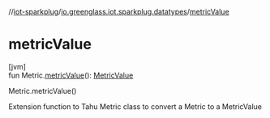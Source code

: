 //[iot-sparkplug](../../index.md)/[io.greenglass.iot.sparkplug.datatypes](index.md)/[metricValue](metric-value.md)

# metricValue

[jvm]\
fun Metric.[metricValue](metric-value.md)(): [MetricValue](-metric-value/index.md)

Metric.metricValue()

Extension function to Tahu Metric class to convert a Metric to a MetricValue
